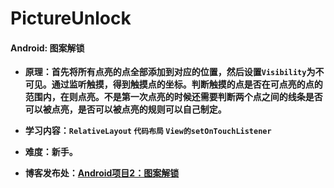 # PictureUnlock
#### Android: 图案解锁

- **原理：首先将所有点亮的点全部添加到对应的位置，然后设置`Visibility`为不可见。通过监听触摸，得到触摸点的坐标。判断触摸的点是否在可点亮的点的范围内，在则点亮。不是第一次点亮的时候还需要判断两个点之间的线条是否可以被点亮，是否可以被点亮的规则可以自己制定。**

- **学习内容：`RelativeLayout` `代码布局` `View的setOnTouchListener`**

- **难度：新手。**

- **博客发布处：[Android项目2：图案解锁](https://fanandjiu.com/Android%E9%A1%B9%E7%9B%AE2%EF%BC%9A%E5%9B%BE%E6%A1%88%E8%A7%A3%E9%94%81/#more)**

